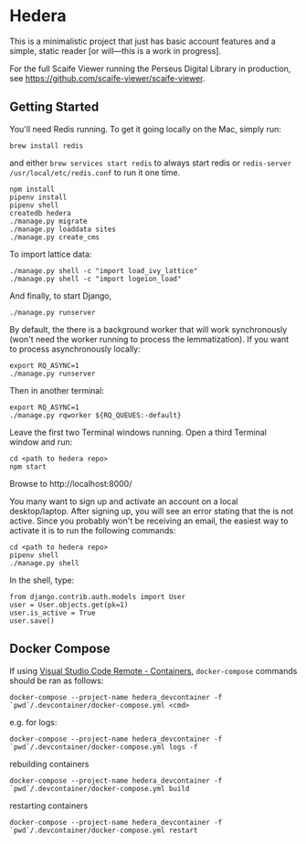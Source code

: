 # Hedera

This is a minimalistic project that just has basic account features and a simple, static reader [or will—this is a work in progress].

For the full Scaife Viewer running the Perseus Digital Library in production, see <https://github.com/scaife-viewer/scaife-viewer>.

## Getting Started

You'll need Redis running.  To get it going locally on the Mac, simply run:

```
brew install redis
```

and either
`brew services start redis` to always start redis
or `redis-server /usr/local/etc/redis.conf` to run it one time.


```
npm install
pipenv install
pipenv shell
createdb hedera
./manage.py migrate
./manage.py loaddata sites
./manage.py create_cms
```

To import lattice data:

```
./manage.py shell -c "import load_ivy_lattice"
./manage.py shell -c "import logeion_load"
```

And finally, to start Django,

```
./manage.py runserver
```

By default, the there is a background worker that will work synchronously (won't need the worker running to process the lemmatization).  If you want to process asynchronously locally:

```
export RQ_ASYNC=1
./manage.py runserver
```

Then in another terminal:

```
export RQ_ASYNC=1
./manage.py rqworker ${RQ_QUEUES:-default}
```

Leave the first two Terminal windows running. Open a third Terminal window and run:

```
cd <path to hedera repo>
npm start
```

Browse to http://localhost:8000/


You many want to sign up and activate an account on a local desktop/laptop. After signing up, you will see an error stating that the is not active. Since you probably won't be receiving an email, the easiest way to activate it is to run the following commands:

```
cd <path to hedera repo>
pipenv shell
./manage.py shell
```

In the shell, type:

```
from django.contrib.auth.models import User
user = User.objects.get(pk=1)
user.is_active = True
user.save()
```

## Docker Compose

If using [Visual Studio Code Remote - Containers](https://code.visualstudio.com/docs/remote/containers#_quick-start-open-an-existing-folder-in-a-container), `docker-compose` commands should be ran as follows:

```shell
docker-compose --project-name hedera_devcontainer -f `pwd`/.devcontainer/docker-compose.yml <cmd>
```

e.g. for logs:

```
docker-compose --project-name hedera_devcontainer -f `pwd`/.devcontainer/docker-compose.yml logs -f
```

rebuilding containers

```
docker-compose --project-name hedera_devcontainer -f `pwd`/.devcontainer/docker-compose.yml build
```

restarting containers

```
docker-compose --project-name hedera_devcontainer -f `pwd`/.devcontainer/docker-compose.yml restart
```
